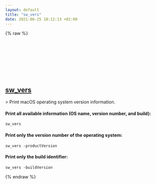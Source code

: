 ```yaml
---
layout: default
title: "sw_vers"
date: 2021-06-25 18:12:13 +02:00
---
```

{% raw %}
<h2 id="sw_vers">
  <a href="/en/osx/sw_vers.html">sw_vers</a> <a href="#sw_vers"><svg class="icon">
    <use href="/assets/images/unicode_sprite.svg#link" />
  </svg></a>
</h2>
> Print macOS operating system version information.

#### Print all available information (OS name, version number, and build):
```shell
sw_vers
```
#### Print only the version number of the operating system:
```shell
sw_vers -productVersion
```
#### Print only the build identifier:
```shell
sw_vers -buildVersion
```
{% endraw %}